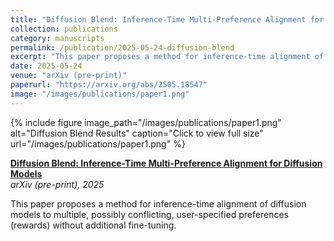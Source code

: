 ```yaml
---
title: "Diffusion Blend: Inference-Time Multi-Preference Alignment for Diffusion Models"
collection: publications
category: manuscripts
permalink: /publication/2025-05-24-diffusion-blend
excerpt: "This paper proposes a method for inference-time alignment of diffusion models to multiple, possibly conflicting, user-specified preferences (rewards) without additional fine-tuning."
date: 2025-05-24
venue: "arXiv (pre-print)"
paperurl: "https://arxiv.org/abs/2505.18547"
image: "/images/publications/paper1.png"
---
```


{% include figure image_path="/images/publications/paper1.png" alt="Diffusion Blend Results" caption="Click to view full size" url="/images/publications/paper1.png" %}

**[Diffusion Blend: Inference-Time Multi-Preference Alignment for Diffusion Models](https://arxiv.org/abs/2505.18547)**  
*arXiv (pre-print), 2025*

This paper proposes a method for inference-time alignment of diffusion models to multiple, possibly conflicting, user-specified preferences (rewards) without additional fine-tuning.
